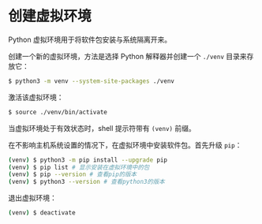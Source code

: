 # 创建虚拟环境

Python 虚拟环境用于将软件包安装与系统隔离开来。

创建一个新的虚拟环境，方法是选择 Python 解释器并创建一个 `./venv` 目录来存放它：

```sh
$ python3 -m venv --system-site-packages ./venv
```

激活该虚拟环境：

```sh
$ source ./venv/bin/activate
```

当虚拟环境处于有效状态时，shell 提示符带有 `(venv)` 前缀。

在不影响主机系统设置的情况下，在虚拟环境中安装软件包。首先升级 `pip`：

```sh
(venv) $ python3 -m pip install --upgrade pip
(venv) $ pip list # 显示安装在虚拟环境中的包
(venv) $ pip --version # 查看pip的版本
(venv) $ python3 --version # 查看python3的版本
```

退出虚拟环境：

```sh
(venv) $ deactivate
```